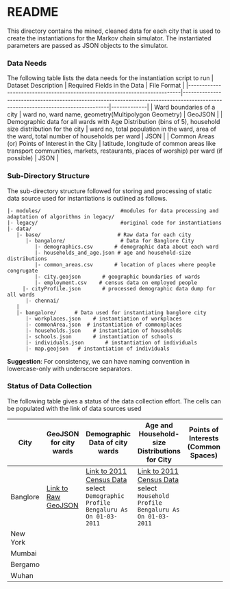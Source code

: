 # README #
This directory contains the mined, cleaned data for each city that is used to create the instantiations for the Markov chain simulator. The instantiated parameters are passed as JSON objects to the simulator.

### Data Needs
The following table lists the data needs for the instantiation script to run 
| Dataset Description                                                       | Required Fields in the Data                                                                                                     | File Format |
|---------------------------------------------------------------------------|---------------------------------------------------------------------------------------------------------------------------------|-------------|
| Ward boundaries of a city                                                 | ward no, ward name, geometry(Multipolygon Geometry)                                                                             | GeoJSON     |
| Demographic data for all wards with Age Distribution (bins of 5), household size distribution for the  city                          | ward no, total population in the ward, area of the ward, total number of households per ward                                    | JSON         |
| Common Areas (or) Points of Interest in the City                          | latitude, longitude of common areas like transport communities, markets, restaurants, places of worship) per ward (if possible) | JSON         |

### Sub-Directory Structure
The sub-directory structure followed for storing and processing of static data source used for instantiations is outlined as follows. 


```
|- modules/                          #modules for data processing and adaptation of algorithms in legacy/
|- legacy/                           #original code for instantiations
|- data/
   |- base/                         # Raw data for each city
      |- bangalore/                  # Data for Banglore City
         |- demographics.csv       # demographic data about each ward 
         |- households_and_age.json # age and household-size distributions
         |- common_areas.csv       # location of places where people congrugate
         |- city.geojson       # geographic boundaries of wards
         |- employment.csv    # census data on employed people
	 |- cityProfile.json       # processed demographic data dump for all wards
      |- chennai/
   |      
   |- bangalore/      # Data used for instantiating banglore city
      |- workplaces.json    # instantiation of workplaces
      |- commonArea.json  # instantiation of commonplaces
      |- households.json    # instantiation of households
      |- schools.json       # instantiation of schools
      |- individuals.json       # instantiation of individuals
      |- map.geojson   # instantiation of individuals
```

**Suggestion**: For consistency, we can have naming convention in lowercase-only with underscore separators. 

### Status of Data Collection ###
The following table gives a status of the data collection effort. The cells can be populated with the link of data sources used

| City     | GeoJSON for city wards | Demographic Data of city wards | Age and Household-size Distributions for City | Points of Interests (Common Spaces) | 
|----------|------------------------|--------------------------------|-----------------------------------------------|-------------------------------------|
| Banglore | [Link to Raw GeoJSON](https://github.com/datameet/Municipal_Spatial_Data/raw/master/Bangalore/BBMP.GeoJSON) |[Link to 2011 Census Data](https://smartcities.data.gov.in/catalog/city-profile-bengaluru?filters%5Bfield_catalog_reference%5D=2916949&format=json&offset=0&limit=9&sort%5Bcreated%5D=desc) select `Demographic Profile Bengaluru As On 01-03-2011`|                [Link to 2011 Census Data](https://smartcities.data.gov.in/catalog/city-profile-bengaluru?filters%5Bfield_catalog_reference%5D=2916949&format=json&offset=0&limit=9&sort%5Bcreated%5D=desc) select  `Household Profile Bengaluru As On 01-03-2011`|                  |
| New York  |                        |                                |                                               |                                     |             
| Mumbai   |                        |                                |                                               |                                     |             
| Bergamo  |                        |                                |                                               |                                     |             
| Wuhan    |                        |                                |                                               
